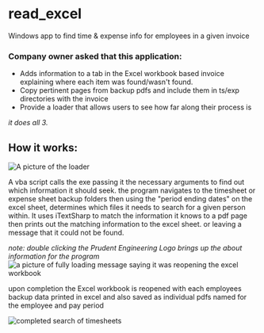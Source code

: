 # read_excel
Windows app to find time &amp; expense info for employees in a given invoice

### Company owner asked that this application:
* Adds information to a tab in the Excel workbook based invoice explaining where each item was found/wasn't found.
* Copy pertinent pages from backup pdfs and include them in ts/exp directories with the invoice
* Provide a loader that allows users to see how far along their process is

_it does all 3._

## How it works:

![A picture of the loader](http://res.cloudinary.com/ralst0n/image/upload/v1510071837/loading_bar_hrnodj.jpg)

A vba script calls the exe passing it the necessary arguments to find out which information it should seek.
the program navigates to the timesheet or expense sheet backup folders then using the "period ending dates" on the excel sheet, determines which files it needs to search for a given person within.
It uses iTextSharp to match the information it knows to a pdf page then prints out the matching information to the excel sheet. or leaving a message that it could not be found.

_note: double clicking the Prudent Engineering Logo brings up the about information for the program_
![a picture of fully loading message saying it was reopening the excel workbook](http://res.cloudinary.com/ralst0n/image/upload/v1510071836/fully_loaded_iuw1j6.jpg)

upon completion the Excel workbook is reopened with each employees backup data printed in excel and also saved as individual pdfs named for the employee and pay period

![completed search of timesheets](http://res.cloudinary.com/ralst0n/image/upload/v1510071837/results_ldvsia.jpg)

